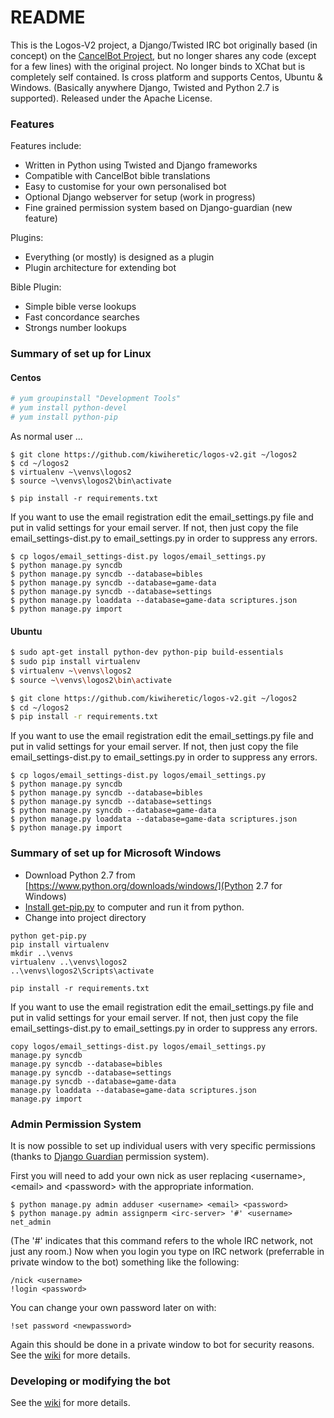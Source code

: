 # README #

This is the Logos-V2 project, a Django/Twisted IRC bot  originally based (in concept) on the [CancelBot Project](http://cancelbot.sourceforge.net/home.html), but no longer shares any code (except for a few lines) with the original project.  No longer binds to XChat but is completely self contained. Is cross platform and supports Centos, Ubuntu & Windows.  (Basically anywhere Django, Twisted and Python 2.7 is supported).  Released under the Apache License.

### Features ###

Features include:
  * Written in Python using Twisted and Django frameworks
  * Compatible with CancelBot bible translations
  * Easy to customise for your own personalised bot
  * Optional Django webserver for setup (work in progress)
  * Fine grained permission system based on Django-guardian (new feature)

Plugins:
  * Everything (or mostly) is designed as a plugin
  * Plugin architecture for extending bot

Bible Plugin:
  * Simple bible verse lookups
  * Fast concordance searches
  * Strongs number lookups
  
### Summary of set up for Linux ###

#### Centos ####
```bash
# yum groupinstall "Development Tools"
# yum install python-devel
# yum install python-pip
```

As normal user ...

```
$ git clone https://github.com/kiwiheretic/logos-v2.git ~/logos2
$ cd ~/logos2
$ virtualenv ~\venvs\logos2
$ source ~\venvs\logos2\bin\activate

$ pip install -r requirements.txt

```
If you want to use the email registration edit the email_settings.py file and
put in valid settings for your email server.  If not, then just copy the file email_settings-dist.py to email_settings.py in order to suppress any errors.
```
$ cp logos/email_settings-dist.py logos/email_settings.py
$ python manage.py syncdb
$ python manage.py syncdb --database=bibles
$ python manage.py syncdb --database=game-data
$ python manage.py syncdb --database=settings
$ python manage.py loaddata --database=game-data scriptures.json
$ python manage.py import
```

#### Ubuntu ####
```bash
$ sudo apt-get install python-dev python-pip build-essentials
$ sudo pip install virtualenv
$ virtualenv ~\venvs\logos2
$ source ~\venvs\logos2\bin\activate

$ git clone https://github.com/kiwiheretic/logos-v2.git ~/logos2
$ cd ~/logos2
$ pip install -r requirements.txt
```
If you want to use the email registration edit the email_settings.py file and
put in valid settings for your email server.  If not, then just copy the file email_settings-dist.py to email_settings.py in order to suppress any errors.
```
$ cp logos/email_settings-dist.py logos/email_settings.py
$ python manage.py syncdb
$ python manage.py syncdb --database=bibles
$ python manage.py syncdb --database=settings
$ python manage.py syncdb --database=game-data
$ python manage.py loaddata --database=game-data scriptures.json
$ python manage.py import
```

### Summary of set up for Microsoft Windows ###

* Download Python 2.7 from [https://www.python.org/downloads/windows/](Python 2.7 for Windows)  
* [Install get-pip.py](https://bootstrap.pypa.io/get-pip.py) to computer and run it from python. 
* Change into project directory

```
python get-pip.py
pip install virtualenv
mkdir ..\venvs
virtualenv ..\venvs\logos2
..\venvs\logos2\Scripts\activate

pip install -r requirements.txt
```
If you want to use the email registration edit the email_settings.py file and
put in valid settings for your email server.  If not, then just copy the file email_settings-dist.py to email_settings.py in order to suppress any errors.
```
copy logos/email_settings-dist.py logos/email_settings.py
manage.py syncdb
manage.py syncdb --database=bibles
manage.py syncdb --database=settings
manage.py syncdb --database=game-data
manage.py loaddata --database=game-data scriptures.json
manage.py import
```

### Admin Permission System ###

It is now possible to set up individual users with very specific permissions (thanks to [Django Guardian](https://django-guardian.readthedocs.org/en/v1.2/) permission system).

First you will need to add your own nick as user replacing &lt;username&gt;, &lt;email&gt; and &lt;password&gt; with the appropriate information.
```
$ python manage.py admin adduser <username> <email> <password>
$ python manage.py admin assignperm <irc-server> '#' <username> net_admin
```
(The '#' indicates that this command refers to the whole IRC network, not just any room.)  Now when you login you type on IRC network (preferrable in private window to the bot) something like the following:
```
/nick <username>
!login <password>
```
You can change your own password later on with:
```
!set password <newpassword>
```
Again this should be done in a private window to bot for security reasons.
See the [wiki](https://github.com/kiwiheretic/logos-v2/wiki) for more details.

### Developing or modifying the bot ###
See the [wiki](https://github.com/kiwiheretic/logos-v2/wiki) for more details.



